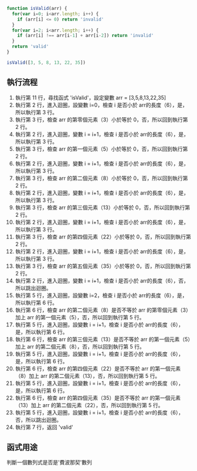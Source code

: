 ``` js
function isValid(arr) {
  for(var i=0; i<arr.length; i++) {
    if (arr[i] <= 0) return 'invalid'
  }
  for(var i=2; i<arr.length; i++) {
    if (arr[i] !== arr[i-1] + arr[i-2]) return 'invalid'
  }
  return 'valid'
}

isValid([3, 5, 8, 13, 22, 35])
```

## 執行流程
1. 執行第 11 行，尋找函式 'isValid'，設定變數 arr = [3,5,8,13,22,35]
2. 執行第 2 行，進入迴圈，設變數 i=0，檢查 i 是否小於 arr的長度（6），是，所以執行第 3 行。
3. 執行第 3 行，檢查 arr 的第零個元素（3）小於等於 0，否，所以回到執行第 2 行。
4. 執行第 2 行，進入迴圈，變數 i = i+1，檢查 i 是否小於 arr的長度（6），是，所以執行第 3 行。
5. 執行第 3 行，檢查 arr 的第一個元素（5）小於等於 0，否，所以回到執行第 2 行。
6. 執行第 2 行，進入迴圈，變數 i = i+1，檢查 i 是否小於 arr的長度（6），是，所以執行第 3 行。
7. 執行第 3 行，檢查 arr 的第二個元素（8）小於等於 0，否，所以回到執行第 2 行。
8. 執行第 2 行，進入迴圈，變數 i = i+1，檢查 i 是否小於 arr的長度（6），是，所以執行第 3 行。
9. 執行第 3 行，檢查 arr 的第三個元素（13）小於等於 0，否，所以回到執行第 2 行。
10. 執行第 2 行，進入迴圈，變數 i = i+1，檢查 i 是否小於 arr的長度（6），是，所以執行第 3 行。
11. 執行第 3 行，檢查 arr 的第四個元素（22）小於等於 0，否，所以回到執行第 2 行。
12. 執行第 2 行，進入迴圈，變數 i = i+1，檢查 i 是否小於 arr的長度（6），是，所以執行第 3 行。
13. 執行第 3 行，檢查 arr 的第五個元素（35）小於等於 0，否，所以回到執行第 2 行。
14. 執行第 2 行，進入迴圈，變數 i = i+1，檢查 i 是否小於 arr的長度（6），否，所以跳出迴圈。
15. 執行第 5 行，進入迴圈，設變數 i=2，檢查 i 是否小於 arr的長度（6），是，所以執行第 6 行。
16. 執行第 6 行，檢查 arr 的第二個元素（8）是否不等於 arr 的第零個元素（3）加上 arr 的第一個元素（5），否，所以回到執行第 5 行。
17. 執行第 5 行，進入迴圈，設變數 i = i+1，檢查 i 是否小於 arr的長度（6），是，所以執行第 6 行。
18. 執行第 6 行，檢查 arr 的第三個元素（13）是否不等於 arr 的第一個元素（5）加上 arr 的第二個元素（8），否，所以回到執行第 5 行。
19. 執行第 5 行，進入迴圈，設變數 i = i+1，檢查 i 是否小於 arr的長度（6），是，所以執行第 6 行。
20. 執行第 6 行，檢查 arr 的第四個元素（22）是否不等於 arr 的第一個元素（8）加上 arr 的第二個元素（13），否，所以回到執行第 5 行。
21. 執行第 5 行，進入迴圈，設變數 i = i+1，檢查 i 是否小於 arr的長度（6），是，所以執行第 6 行。
22. 執行第 6 行，檢查 arr 的第四個元素（35）是否不等於 arr 的第一個元素（13）加上 arr 的第二個元素（22），否，所以回到執行第 5 行。
23. 執行第 5 行，進入迴圈，設變數 i = i+1，檢查 i 是否小於 arr的長度（6），否，所以跳出迴圈。
24. 執行第 7 行，返回 'valid'

## 函式用途
判斷一個數列式是否是'費波那契'數列